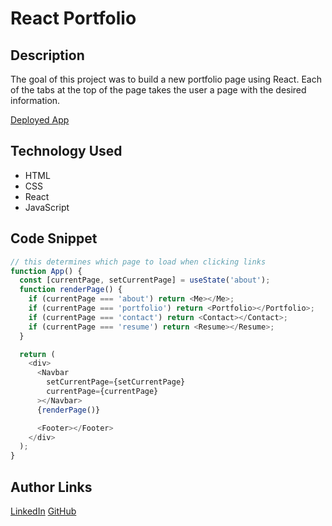 # React Portfolio

## Description

The goal of this project was to build a new portfolio page using React. Each of the tabs at the top of the page takes the user a page with the desired information.

[Deployed App](https://turtle2001.github.io/react-portfolio/)

## Technology Used

- HTML
- CSS
- React
- JavaScript

## Code Snippet

```JavaScript
// this determines which page to load when clicking links
function App() {
  const [currentPage, setCurrentPage] = useState('about');
  function renderPage() {
    if (currentPage === 'about') return <Me></Me>;
    if (currentPage === 'portfolio') return <Portfolio></Portfolio>;
    if (currentPage === 'contact') return <Contact></Contact>;
    if (currentPage === 'resume') return <Resume></Resume>;
  }

  return (
    <div>
      <Navbar
        setCurrentPage={setCurrentPage}
        currentPage={currentPage}
      ></Navbar>
      {renderPage()}

      <Footer></Footer>
    </div>
  );
}
```

## Author Links

[LinkedIn](https://www.linkedin.com/in/alexis-zaragoza-5baa51242/)
[GitHub](https://github.com/turtle2001)
